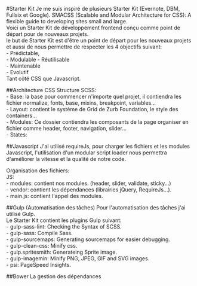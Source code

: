 #Starter Kit
Je me suis inspiré de plusieurs Starter Kit (Evernote, DBM, Fullsix et Google).
SMACSS (Scalable and Modular Architecture for CSS): A flexible guide to developing sites small and large.<br>
Voici un Starter Kit de développement frontend conçu comme point de départ pour de nouveaux projets.<br>
le but de Starter Kit est d'être un point de départ pour les nouveaux projets et aussi de nous permettre de respecter les 4 objectifs 
suivant:<br>
    - Prédictable,<br>
    - Modulable - Réutilisable<br>
    - Maintenable<br>
    - Evolutif<br>
Tant côté CSS que Javascript.<br>

##Architecture CSS 
Structure SCSS: <br>
    - Base: la base pour commencer n'importe quel projet, il contiendra les fichier normalize, fonts, base, mixins, breakpoint, variables...<br>
    - Layout: contient le système de Grid de Zurb Foundation, le style des containers...<br>
    - Modules: Ce dossier contiendra les composants de la page organiser en fichier comme header, footer, navigation, slider...<br>
    - States: <br>

##Javascript
J'ai utilisé requireJs, pour charger les fichiers et les modules Javascript, l'utilisation d'un modular script loader nous permettra 
d'améliorer la vitesse et la qualité de notre code. <br>

Organisation des fichiers:<br>
JS:<br>
    - modules: contient nos modules. (header, slider, validate, sticky...)<br>
    - vendor: contient les dépendances (librairies jQuery, RequireJs...).<br>
    - main.js: contient l'appel des modules.<br>

##Gulp (Automatisation des tâches)
Pour l'automatisation des tâches j'ai utilisé Gulp.<br>
Le Starter Kit contient les plugins Gulp suivant:<br>
    - gulp-sass-lint: Checking the Syntax of SCSS.<br>
    - gulp-sass: Compile Sass.<br>
    - gulp-sourcemaps: Generating sourcemaps for easier debugging.<br>
    - gulp-clean-css: Minify css.<br>
    - gulp.spritesmith: Generateing Sprite image.<br>
    - gulp-imagemin: Minify PNG, JPEG, GIF and SVG images.<br>
    - psi: PageSpeed Insights.<br>

##Bower
La gestion des dépendances
